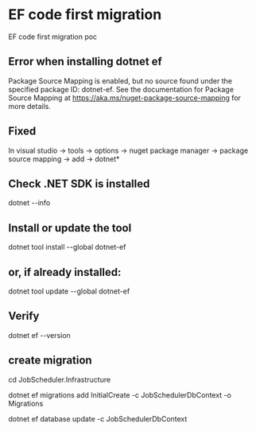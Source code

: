 # EF code first migration
EF code first migration poc

## Error when installing dotnet ef
Package Source Mapping is enabled, but no source found under the specified package ID: dotnet-ef. See the documentation for Package Source Mapping at https://aka.ms/nuget-package-source-mapping for more details.

## Fixed
In visual studio -> tools -> options -> nuget package manager -> package source mapping -> add -> dotnet*

## Check .NET SDK is installed
dotnet --info

## Install or update the tool
dotnet tool install --global dotnet-ef

## or, if already installed:
dotnet tool update  --global dotnet-ef

## Verify
dotnet ef --version


## create migration 
cd JobScheduler.Infrastructure

dotnet ef migrations add InitialCreate -c JobSchedulerDbContext -o Migrations

dotnet ef database update -c JobSchedulerDbContext
